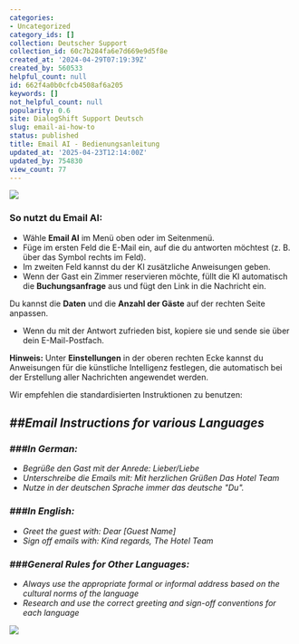 ```yaml
---
categories:
- Uncategorized
category_ids: []
collection: Deutscher Support
collection_id: 60c7b284fa6e7d669e9d5f8e
created_at: '2024-04-29T07:19:39Z'
created_by: 560533
helpful_count: null
id: 662f4a0b0cfcb4508af6a205
keywords: []
not_helpful_count: null
popularity: 0.6
site: DialogShift Support Deutsch
slug: email-ai-how-to
status: published
title: Email AI - Bedienungsanleitung
updated_at: '2025-04-23T12:14:00Z'
updated_by: 754830
view_count: 77
---
```


![](https://s3.amazonaws.com/helpscout.net/docs/assets/60c74eabb899954cddd470ce/images/67b71dbe17f0727b459d4b32/file-CmmK9A02sA.png)

###  **So nutzt du Email AI:**

  * Wähle **Email AI** im Menü oben oder im Seitenmenü.
  * Füge im ersten Feld die E-Mail ein, auf die du antworten möchtest (z. B. über das Symbol rechts im Feld).
  * Im zweiten Feld kannst du der KI zusätzliche Anweisungen geben.
  * Wenn der Gast ein Zimmer reservieren möchte, füllt die KI automatisch die **Buchungsanfrage** aus und fügt den Link in die Nachricht ein.

Du kannst die **Daten** und die **Anzahl der Gäste** auf der rechten Seite anpassen.

  * Wenn du mit der Antwort zufrieden bist, kopiere sie und sende sie über dein E-Mail-Postfach.



 **Hinweis:** Unter **Einstellungen** in der oberen rechten Ecke kannst du Anweisungen für die künstliche Intelligenz festlegen, die automatisch bei der Erstellung aller Nachrichten angewendet werden.

Wir empfehlen die standardisierten Instruktionen zu benutzen:

##  _##Email Instructions for various Languages_

###  _###In German:_

  *  _Begrüße den Gast mit der Anrede: Lieber/Liebe_
  *  _Unterschreibe die Emails mit: Mit herzlichen Grüßen Das Hotel Team_
  *  _Nutze in der deutschen Sprache immer das deutsche "Du"._

  


###  _###In English:_

  *  _Greet the guest with: Dear [Guest Name]_
  *  _Sign off emails with: Kind regards, The Hotel Team_

  


###  _###General Rules for Other Languages:_

  *  _Always use the appropriate formal or informal address based on the cultural norms of the language_
  *  _Research and use the correct greeting and sign-off conventions for each language_



![](https://s3.amazonaws.com/helpscout.net/docs/assets/60c74eabb899954cddd470ce/images/6808c13f18d8cd7007c16858/file-kYYx57spzi.png)